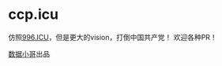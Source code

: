 # ccp.icu

仿照[996.ICU](https://github.com/996icu/996.ICU)，但是更大的vision，打倒中国共产党！
欢迎各种PR！

[数据小哥](https://twitter.com/MZ5BqgNgoA0IERk)出品
